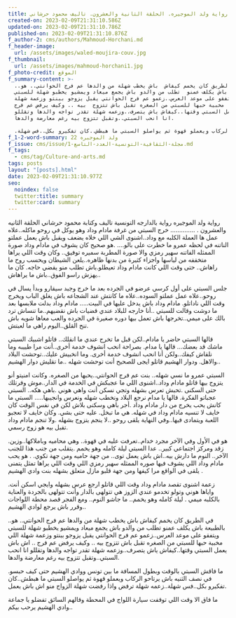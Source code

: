 ```yaml
---
title: رواية ولد الموجيره. الحلقة الثانية والعشرون. تاليف محمود حرشاني
created-on: 2023-02-09T21:31:10.586Z
updated-on: 2023-02-09T21:31:10.786Z
published-on: 2023-02-09T21:31:10.876Z
f_author-2: cms/authors/Mahmoud-Horchani.md
f_header-image:
  url: /assets/images/waled-moujira-couv.jpg
f_thumbnail:
  url: /assets/images/mahmoud-horchani1.jpg
f_photo-credit: الموقع
f_summary-content: >-
  ..في الطريق كان يخمم كيفاش  باش يخطب شهلة من والدها عم فرج الحوانتي.. هو
  بالطبيعة  باش يكلف عمنو  تطلب من والدو باش يجمع ميعاد ويمشيو يخطبو شهلة للسبتي
  ويتفقو على موعد العرس..زعمو عم فرج الحوانتي يقبل يزوجو ببنتو وزعمة شهلة
  اللي  مخبية حبها للسبتي من الصغره تقبل باش تتزوج  بيه .. وكيف يرفض عم فرج ..
  اش باش يعمل السبتي وقتها..كيفاش ياش يتصرف..وزعمه شهلة تقدر تواجه والدها وتقللو
  انا انحب السبتي..وتقبل تتزوج بيه رغم معارضة والدها.

  .ما فاقش السبتي بالوقت وبطول المسافة ما بين تونس ووادي الهشيم حتى كيف حبسو في نصف الثنيه باش يرتاحو الركاب ويعملو قهوة ثم يواصلو السبتي ما هبطش..كان تفكيرو بكل..فس شهلة.
f_1-2-word-summary: ولد الموجيره 22
f_issue: cms/issue/مجلة-الثقافية-التونسية-العدد-التاسع-1.md
f_tags:
  - cms/tag/Culture-and-arts.md
tags: posts
layout: "[posts].html"
date: 2023-02-09T21:31:10.977Z
seo:
  noindex: false
  twitter:title: summary
  twitter:card: summary
---
```

رواية ولد الموجيره رواية بالدارجه التونسية تاليف وكتابة محمود حرشاني الحلقة الثانيه والعشرون .
.............. 
خرج السبتي من غرفة مادام وداد وهو يوكل في روحو  ماكله..علاه  عمل  ها  العملة الكلبه مع وداد..اشنوى الشي اللي خلاه يضعف ويقبل باش يعمل عملتو  الناتنه في لحظه عمرو ما خطرت على بالو.... 
.هو صحيح كان يشوف في مادام وداد صورة الممثله الفاتنه سهير رمزي والا صورة المطربة سميره توفيق.. وكان وقت اللي يراها متخففه من  لياسها  واجزاء  كثيرة من بدنها  ظاهره..يلعن الشيطان ويحسب روح ما راهاش.. حتى وقت اللي كانت مادام  وداد تعيطلو.باش تطلب منو يقضي حاجه. كان ما يهزش  راسو الفوق..باش ما يراهاش..

 جلس السبتي على أول كرسي عرضو في الجرده  بعد ما خرج  وجبد  سيقارو وبدأ يسال في روحو..علاه عمل عملتو السوده..علاه ما كانتش عند الشجاعه باش يغلق الباب ويخرج وقت اللي ناداتلو.  مادام وداد  باش يدخل عليها في البيت..... مادام وداد بدلت   ملابسها  بعد ما دوشت وقالت للسبتي ..أنا خارجه  للبلاد عندي قضيات باش نقضيهم..ما تنساش ترد بالك على ميمي..تخرجها باش تعمل بيها دوره صغيرة في الجرده والعب معاها شويه باش تنح القلق..اليوم راهي  ما لعبتش.

 قالها السبتي حاضر يا مادام..لكن قبل ما تخرج عندي ما انقلك.. قاتلو اشبيك السبتي ماشك قد بعضك... قالها يا مدام. بصراحة انحب انشوف خدمة أخرى..أنت مرا طييبه وما نلقاش كيفك..ولكن أنا انحب انشوف خدمة أخرى. وما انخبيش عليك..توحشت البلاد والاهل. ودوار الهشيم قاتلو ايجى للصحيح أنت توحشت  شهله ..ما تقليش دوار الهشيم..

 السبتي عمرو ما نسي شهله..  بنت عم فرج الحوانتي..يحبها من الصغره. وكانت امنيتو أنو يتزوج بيها قاتلو مادام وداد..اشنوى اللي ما عجبكش في الخدمة في الدار..موش وفرتلك حتى السكنى .تحبش تعرس بشهله وتجي نسكن أنت واهي  هوني .باهي هكه.. السبتي عجباتو الفكرة. قالها يا مدام نرجع البلاد ونخطب  شهله ونعرس وانجيبها..... السبتي ما كانش يحب يخرج من دار مادام وداد .أجر باهي وسكنى بلاش لكن في نفس الوقت كان خايف لا تنسيه مادام وداد في  شهله. هي ما تبخل. عليه حتى بشي. وكان خايف لا تعجبو  اللعبة ويتمادى فيها..وفي النهاية يلقى روحو ..لا ينجم يتزوج بشهله .ولا تنجم مادام وداد تقبل بيه هو زوج رسمي. 

.هو في الأول وفي الآخر مجرد خدام..تعرفت عليه في قهوة.. وهي محاميه وباملاكها..وزين زقد ومركز اجتماعي كبير.. عدا السبتي ليلة كامله وهو يخمم .يتقلب  من  جنب هذا للجنب الآخر.. النوم ما دارش بيه..اش باش يعمل توى.. من جهة حاميه ومن جهة تكوي. . هو يحب مادام وداد  اللي يشوف  فيها صوره الممثله سهير رمزي اللي وقت اللي يراها تمثل  يتمنى يلقى في الواقع مرا كيفها ومن جهة قلبو مازل متعلق بشهله بنت وادي الهشيم .

.زعمة اشنوى تقصد مادام وداد وقت اللي قاتلو ارجع عرس بشهله وايجي اسكن أنت واياها هوني  وتولو تخدمو عندي الزوز هي تتولهى بالدار  وأنت تتولهى بالجردة والعناية بالكلبه  ميمي . ليلة  كامله وهو يخمم.. ما جاشو النوم.. ومع الفجر قصد محطة اللواجات وقرر باش يرجع لوادي الهشيم.. 

..في الطريق كان يخمم كيفاش  باش يخطب شهلة من والدها عم فرج الحوانتي.. هو بالطبيعة  باش يكلف عمنو  تطلب من والدو باش يجمع ميعاد ويمشيو يخطبو شهلة للسبتي ويتفقو على موعد العرس..زعمو عم فرج الحوانتي يقبل يزوجو ببنتو وزعمة شهلة اللي  مخبية حبها للسبتي من الصغره تقبل باش تتزوج  بيه .. وكيف يرفض عم فرج .. اش باش يعمل السبتي وقتها..كيفاش ياش يتصرف..وزعمه شهلة تقدر تواجه والدها وتقللو انا انحب السبتي..وتقبل تتزوج بيه رغم معارضة والدها. 

.ما فاقش السبتي بالوقت وبطول المسافة ما بين تونس ووادي الهشيم حتى كيف حبسو في نصف الثنيه باش يرتاحو الركاب ويعملو قهوة ثم يواصلو السبتي ما هبطش..كان تفكيرو بكل..فس شهلة..زعمه شهلة ترفض واذا رفضت شهلة الزواج منو اش باش يعمل.

ما فاق الا وقت اللي توقفت سيارة اللواج في المحطة وقالهم السائق تفضلو يا جماعة وادي الهشيم يرحب بيكم..